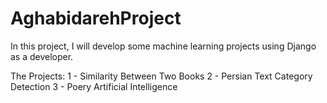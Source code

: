 # AghabidarehProject
In this project, I will develop some machine learning projects using Django as a developer.

The Projects:
1 - Similarity Between Two Books
2 - Persian Text Category Detection
3 - Poery Artificial Intelligence
